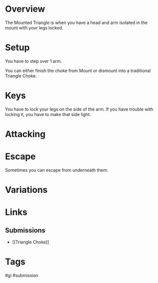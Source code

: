 # Overview
The Mounted Triangle is when you have a head and arm isolated in the mount with your legs locked.
# Setup
You have to step over 1 arm.

You can either finish the choke from Mount or dismount into a traditional Triangle Choke.
# Keys
You have to lock your legs on the side of the arm. If you have trouble with locking it, you have to make that side light.
# Attacking
# Escape
Sometimes you can escape from underneath them.
# Variations
# Links
## Submissions
- [[Triangle Choke]]
# Tags
#gi #submission 